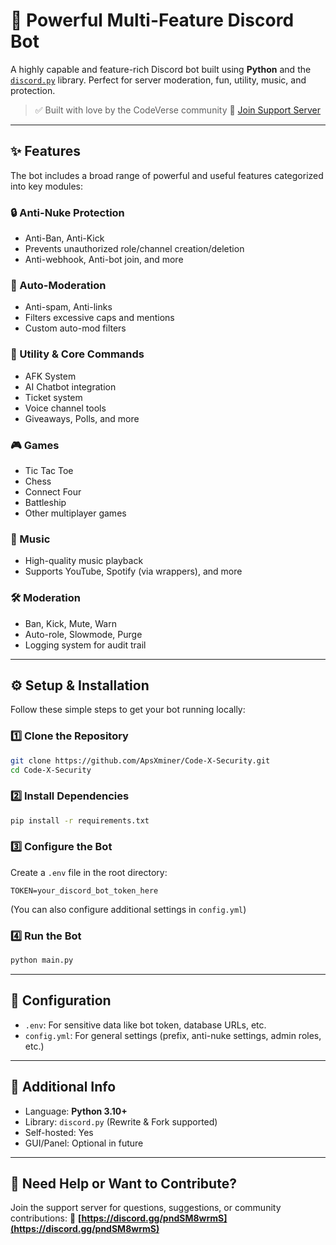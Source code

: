 # 🚀 Powerful Multi-Feature Discord Bot

A highly capable and feature-rich Discord bot built using **Python** and the [`discord.py`](https://discordpy.readthedocs.io/) library. Perfect for server moderation, fun, utility, music, and protection.

> ✅ Built with love by the CodeVerse community
> 🔗 [Join Support Server](https://discord.gg/pndSM8wrmS)

---

## ✨ Features

The bot includes a broad range of powerful and useful features categorized into key modules:

### 🔒 Anti-Nuke Protection

* Anti-Ban, Anti-Kick
* Prevents unauthorized role/channel creation/deletion
* Anti-webhook, Anti-bot join, and more

### 🤖 Auto-Moderation

* Anti-spam, Anti-links
* Filters excessive caps and mentions
* Custom auto-mod filters

### 🧰 Utility & Core Commands

* AFK System
* AI Chatbot integration
* Ticket system
* Voice channel tools
* Giveaways, Polls, and more

### 🎮 Games

* Tic Tac Toe
* Chess
* Connect Four
* Battleship
* Other multiplayer games

### 🎵 Music

* High-quality music playback
* Supports YouTube, Spotify (via wrappers), and more

### 🛠️ Moderation

* Ban, Kick, Mute, Warn
* Auto-role, Slowmode, Purge
* Logging system for audit trail

---

## ⚙️ Setup & Installation

Follow these simple steps to get your bot running locally:

### 1️⃣ Clone the Repository

```bash
git clone https://github.com/ApsXminer/Code-X-Security.git
cd Code-X-Security
```

### 2️⃣ Install Dependencies

```bash
pip install -r requirements.txt
```

### 3️⃣ Configure the Bot

Create a `.env` file in the root directory:

```env
TOKEN=your_discord_bot_token_here
```

(You can also configure additional settings in `config.yml`)

### 4️⃣ Run the Bot

```bash
python main.py
```

---

## 📁 Configuration

* `.env`: For sensitive data like bot token, database URLs, etc.
* `config.yml`: For general settings (prefix, anti-nuke settings, admin roles, etc.)

---

## 📌 Additional Info

* Language: **Python 3.10+**
* Library: `discord.py` (Rewrite & Fork supported)
* Self-hosted: Yes
* GUI/Panel: Optional in future

---

## 💬 Need Help or Want to Contribute?

Join the support server for questions, suggestions, or community contributions:
🔗 **[https://discord.gg/pndSM8wrmS](https://discord.gg/pndSM8wrmS)**

